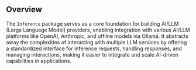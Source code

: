 ## Overview

The `Inference` package serves as a core foundation for building AI/LLM (Large Language Model) providers, enabling integration with various AI/LLM platforms like OpenAI, Anthropic, and offline models via Ollama. It abstracts away the complexities of interacting with multiple LLM services by offering a standardized interface for inference requests, handling responses, and managing interactions, making it easier to integrate and scale AI-driven capabilities in applications.

